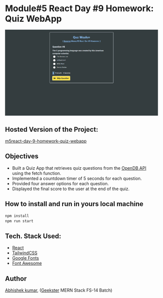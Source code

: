 # Module#5 React Day #9 Homework: Quiz WebApp
![](thumbnail.png)

## Hosted Version of the Project:
[m5react-day-9-homework-quiz-webapp](https://m5react-day-9-homework-quiz-webapp.vercel.app/)

## Objectives
+ Built a Quiz App that retrieves quiz questions from the [OpenDB API](https://opentdb.com/) using the fetch function.
+ Implemented a countdown timer of 5 seconds for each question.
+ Provided four answer options for each question.
+ Displayed the final score to the user at the end of the quiz.


## How to install and run in yours local machine
```bash
npm install
npm run start
```

## Tech. Stack Used:
+ [React](https://react.dev/)
+ [TailwindCSS](https://tailwindcss.com/)
+ [Google Fonts](https://fonts.google.com/)
+ [Font Awesome](https://fontawesome.com/icons/)

## Author
[Abhishek kumar](https://www.linkedin.com/in/alex21c/), ([Geekster](https://geekster.in/) MERN Stack FS-14 Batch)



